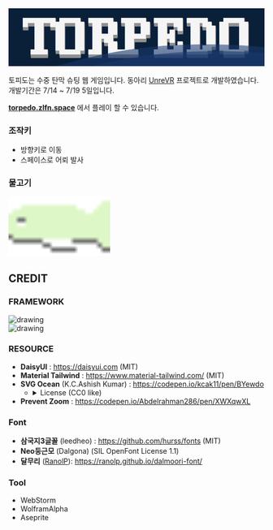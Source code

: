<img src="media/logo.png" width="full"/>

토피도는 수중 탄막 슈팅 웹 게임입니다.
동아리 [UnreVR](https://github.com/UNREVR) 프로젝트로 개발하였습니다.  
개발기간은 7/14 ~ 7/19 5일입니다.

**[torpedo.zlfn.space](torpedo.zlfn.space)** 에서 플레이 할 수 있습니다.

### 조작키
* 방향키로 이동
* 스페이스로 어뢰 발사
### 물고기
<img src="./public/resource/greenfish/greenfish1.png" width="200" style="image-rendering:optimizeSpeed"/>



## CREDIT
### FRAMEWORK
<img src="https://upload.wikimedia.org/wikipedia/commons/thumb/8/8e/Nextjs-logo.svg/591px-Nextjs-logo.svg.png" alt="drawing" width="300"/><br> 
<img src="https://tailwindcss.com/_next/static/media/tailwindcss-logotype-white.944c5d0ef628083bb316f9b3d643385c86bcdb3d.svg" alt="drawing" width="300"/>

### RESOURCE

* **DaisyUI** : https://daisyui.com (MIT)  
* **Material Tailwind** : https://www.material-tailwind.com/ (MIT)
* **SVG Ocean** (K.C.Ashish Kumar) : https://codepen.io/kcak11/pen/BYewdo
  * <details><summary>License (CC0 like)</summary>
     Copyright (c) 2022 by K.C.Ashish Kumar (https://codepen.io/kcak11/pen/BYewdo) Permission is hereby granted, free of charge, to any person obtaining a copy of this software and associated documentation files (the "Software"), to deal in the Software without restriction, including without limitation the rights to use, copy, modify, merge, publish, distribute, sublicense, and/or sell copies of the Software, and to permit persons to whom the Software is furnished to do so, subject to the following conditions: The above copyright notice and this permission notice shall be included in all copies or substantial portions of the Software.  THE SOFTWARE IS PROVIDED "AS IS", WITHOUT WARRANTY OF ANY KIND, EXPRESS OR IMPLIED, INCLUDING BUT NOT LIMITED TO THE WARRANTIES OF MERCHANTABILITY, FITNESS FOR A PARTICULAR PURPOSE AND NONINFRINGEMENT. IN NO EVENT SHALL THE AUTHORS OR COPYRIGHT HOLDERS BE LIABLE FOR ANY CLAIM, DAMAGES OR OTHER LIABILITY, WHETHER IN AN ACTION OF CONTRACT, TORT OR OTHERWISE, ARISING FROM, OUT OF OR IN CONNECTION WITH THE SOFTWARE OR THE USE OR OTHER DEALINGS IN THE SOFTWARE.
  </details>
* **Prevent Zoom** : https://codepen.io/Abdelrahman286/pen/XWXqwXL



### Font
* **삼국지3글꼴** (leedheo) : https://github.com/hurss/fonts (MIT)
* **Neo둥근모** (Dalgona) (SIL OpenFont License 1.1)
* **달무리** ([RanolP](https://github.com/RanolP)): https://ranolp.github.io/dalmoori-font/

### Tool
* WebStorm
* WolframAlpha
* Aseprite